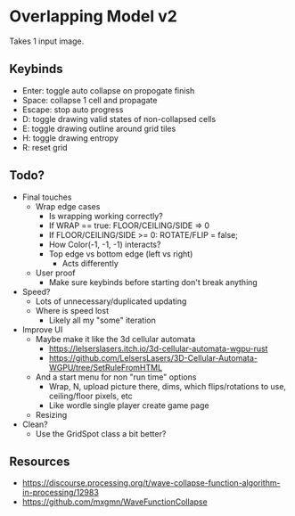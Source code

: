 # Overlapping Model v2

Takes 1 input image.

## Keybinds

- Enter: toggle auto collapse on propogate finish
- Space: collapse 1 cell and propagate
- Escape: stop auto progress
- D: toggle drawing valid states of non-collapsed cells
- E: toggle drawing outline around grid tiles
- H: toggle drawing entropy
- R: reset grid

## Todo?

- Final touches
    - Wrap edge cases
        - Is wrapping working correctly?
        - If WRAP == true: FLOOR/CEILING/SIDE => 0
        - If FLOOR/CEILING/SIDE >= 0: ROTATE/FLIP = false; 
        - How Color(-1, -1, -1) interacts?
        - Top edge vs bottom edge (left vs right)
            - Acts differently
    - User proof
        - Make sure keybinds before starting don't break anything
- Speed?
    - Lots of unnecessary/duplicated updating
    - Where is speed lost
        - Likely all my "some" iteration
- Improve UI
    - Maybe make it like the 3d cellular automata
        - https://lelserslasers.itch.io/3d-cellular-automata-wgpu-rust
        - https://github.com/LelsersLasers/3D-Cellular-Automata-WGPU/tree/SetRuleFromHTML
    - And a start menu for non "run time" options
        - Wrap, N, upload picture there, dims, which flips/rotations to use, ceiling/floor pixels, etc
        - Like wordle single player create game page
    - Resizing
- Clean?
    - Use the GridSpot class a bit better?
## Resources

- https://discourse.processing.org/t/wave-collapse-function-algorithm-in-processing/12983
- https://github.com/mxgmn/WaveFunctionCollapse
